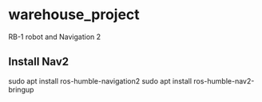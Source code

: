 # warehouse_project
RB-1 robot and Navigation 2


## Install Nav2

sudo apt install ros-humble-navigation2
sudo apt install ros-humble-nav2-bringup
